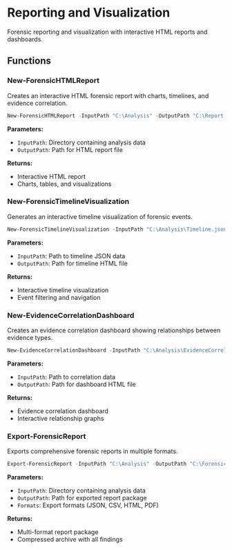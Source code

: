 # Reporting and Visualization

Forensic reporting and visualization with interactive HTML reports and dashboards.

## Functions

### New-ForensicHTMLReport

Creates an interactive HTML forensic report with charts, timelines, and evidence correlation.

```powershell
New-ForensicHTMLReport -InputPath "C:\Analysis" -OutputPath "C:\Report.html"
```

**Parameters:**

- `InputPath`: Directory containing analysis data
- `OutputPath`: Path for HTML report file

**Returns:**

- Interactive HTML report
- Charts, tables, and visualizations

### New-ForensicTimelineVisualization

Generates an interactive timeline visualization of forensic events.

```powershell
New-ForensicTimelineVisualization -InputPath "C:\Analysis\Timeline.json" -OutputPath "C:\TimelineReport.html"
```

**Parameters:**

- `InputPath`: Path to timeline JSON data
- `OutputPath`: Path for timeline HTML file

**Returns:**

- Interactive timeline visualization
- Event filtering and navigation

### New-EvidenceCorrelationDashboard

Creates an evidence correlation dashboard showing relationships between evidence types.

```powershell
New-EvidenceCorrelationDashboard -InputPath "C:\Analysis\EvidenceCorrelation.json" -OutputPath "C:\CorrelationDashboard.html"
```

**Parameters:**

- `InputPath`: Path to correlation data
- `OutputPath`: Path for dashboard HTML file

**Returns:**

- Evidence correlation dashboard
- Interactive relationship graphs

### Export-ForensicReport

Exports comprehensive forensic reports in multiple formats.

```powershell
Export-ForensicReport -InputPath "C:\Analysis" -OutputPath "C:\ForensicReport.zip"
```

**Parameters:**

- `InputPath`: Directory containing analysis data
- `OutputPath`: Path for exported report package
- `Formats`: Export formats (JSON, CSV, HTML, PDF)

**Returns:**

- Multi-format report package
- Compressed archive with all findings